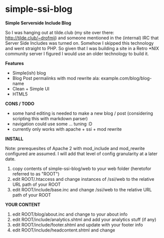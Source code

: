 simple-ssi-blog
===============

**Simple Serverside Include Blog**

So I was hanging out at tilde.club (my site over there: http://tilde.club/~drofmij) and someone mentioned in the (internal) IRC that Server Side Includes was turned on. Somehow I skipped this technology and went straight to PHP. So given that I was building a site in a Retro *NIX community server I figured I would use an older technology to build it.


**Features**

- Simple(ish) blog
- Blog Post permalinks with mod rewrite ala: example.com/blog/blog-name
- Clean + Simple UI
- HTML5

**CONS / TODO**

- some hand editing is needed to make a new blog / post (considering scripting this with markdown parser)
- navigation could use some ... tuning :D
- currently only works with apache + ssi + mod rewrite



**INSTALL**

Note: prerequesites of Apache 2 with mod_include and mod_rewrite configured are assumed. I will add that
level of config granularity at a later date.

1. copy contents of simple-ssi-blog/web to your web folder (heretofor referred to as "ROOT")
2. edit ROOT/.htaccess and change instances of /ssi/web to the relative URL path of your ROOT
3. edit ROOT/include/base.inc and change /ssi/web to the relative URL path of your ROOT
 


**YOUR CONTENT**

1. edit ROOT/blog/about.inc and change to your about info
2. edit ROOT/include/analytics.shtml and add your analytics stuff (if any)
3. edit ROOT/include/footer.shtml and update with your footer info
4. edit ROOT/include/headcontent.shtml and change <title> value to your title
5. edit ROOT/include/header.shtml and change Simple SSI Blog to your site title or logo

**ARTICLES**

1. copy ROOT/blog/example1.shtml.example to ROOT/blog/yourpost.shtml
2. copy ROOT/blog/example1-content.shtml.example to ROOT/blog/yourpost-content.shtml
3. edit ROOT/blog/yourpost.shtml change the following line:

```
<!--#include virtual="example1-content.shtml" -->
```

Change to:
```
<!--#include virtual="yourpost-content.shtml" -->
```
yourpost.shtml should now look something like:
```
<!--#include virtual="../include/html5start.shtml"-->
<!--#include virtual="../include/headcontent.shtml" -->
<!--#include virtual="../include/analytics.shtml" -->
<!--#include virtual="../include/header.shtml" -->
<!--#include virtual="yourpost-content.shtml" -->
<!--#include virtual="../include/footer.shtml" -->
```

You should be able to navigate directly to (your site url)/blog/yourpost

4. (OPTIONAL) edit ROOT/posts.shtml and add remove list entries as appropriate
5. edit ROOT/index.shtml and replace:
```
<!--#include virtual="blog/blogpost1-content.shtml" -->
```

With Your file:
```
<!--#include virtual="blog/yourpost1-content.shtml" -->
```

Thats all for now. :D
